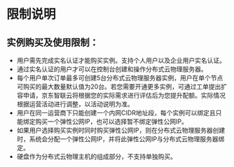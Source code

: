 # 限制说明
## 实例购买及使用限制：
- 用户需先完成实名认证才能购买实例。支持个人用户以及企业用户实名认证。
- 通过实名认证的用户才可以在控制台创建和操作分布式云物理服务器。
-	每个用户单次订单最多可创建5台分布式云物理服务器实例，用户在单个节点可购买的最大数量默认值为20台。若您需要开通更多实例，可通过工单提出扩容申请，京东智联云将根据您的实际需求进行评估后为您提升配额。实际情况根据运营活动进行调整，以活动说明为准。
-	用户在同一运营商下只能创建一个内网CIDR地址段，每个实例可以绑定且只能绑定购买一个弹性公网IP，也可以选择暂不绑定弹性公网IP。
-	如果用户选择购买实例时同时购买弹性公网IP，则在分布式云物理服务器创建时，系统会分配一个弹性公网IP，并将此弹性公网IP与分布式云物理服务器绑定。
-	硬盘作为分布式云物理主机的组成部分，不支持单独购买。
